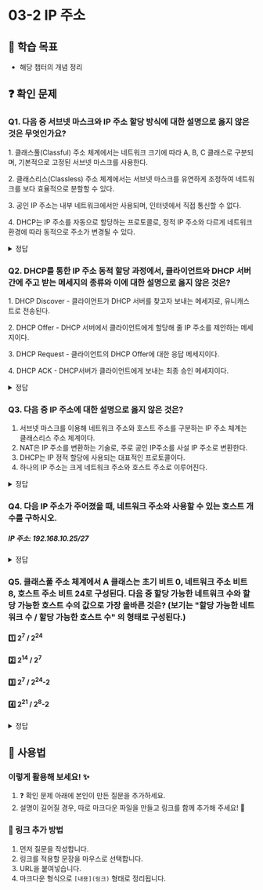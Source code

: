 # 03-2 IP 주소

## 📌 학습 목표
- 해당 챕터의 개념 정리

## ❓ 확인 문제
### Q1. 다음 중 서브넷 마스크와 IP 주소 할당 방식에 대한 설명으로 옳지 않은 것은 무엇인가요?

1️. 클래스풀(Classful) 주소 체계에서는 네트워크 크기에 따라 A, B, C 클래스로 구분되며, 기본적으로 고정된 서브넷 마스크를 사용한다.

2️. 클래스리스(Classless) 주소 체계에서는 서브넷 마스크를 유연하게 조정하여 네트워크를 보다 효율적으로 분할할 수 있다.

3️. 공인 IP 주소는 내부 네트워크에서만 사용되며, 인터넷에서 직접 통신할 수 없다.

4️. DHCP는 IP 주소를 자동으로 할당하는 프로토콜로, 정적 IP 주소와 다르게 네트워크 환경에 따라 동적으로 주소가 변경될 수 있다.

<details>
<summary>정답</summary>

- **3️. 공인 IP 주소는 내부 네트워크에서만 사용되며, 인터넷에서 직접 통신할 수 없다. X**   
  - 공인 IP 주소는 인터넷에서 직접 사용되는 주소이며, 전 세계에서 유일하게 할당됩니다.
  - 사설 IP 주소는 내부 네트워크에서만 사용되며, NAT(Network Address Translation)를 통해 공인 IP로 변환해야 인터넷과 연결될 수 있습니다.

**[해설]**

- **1. 클래스풀(Classful) 주소 체계에서는 네트워크 크기에 따라 A, B, C 클래스로 구분되며, 기본적으로 고정된 서브넷 마스크를 사용한다. **   
  - 클래스 A(대형 네트워크), B(중형 네트워크), C(소형 네트워크)로 나누어지고, 각각 기본 서브넷 마스크를 사용합니다.

- **2. 클래스리스(Classless) 주소 체계에서는 서브넷 마스크를 유연하게 조정하여 네트워크를 보다 효율적으로 분할할 수 있다.  **   
  - CIDR(Classless Inter-Domain Routing) 방식에서는 서브넷 마스크를 자유롭게 설정하여 IP 주소를 효율적으로 할당할 수 있습니다.
  
- **4. DHCP는 IP 주소를 자동으로 할당하는 프로토콜로, 정적 IP 주소와 다르게 네트워크 환경에 따라 동적으로 주소가 변경될 수 있다. **
  - DHCP(Dynamic Host Configuration Protocol)는 네트워크에 접속하는 장치에 IP 주소를 동적으로 부여하며, 일정 시간이 지나면 새로운 IP 주소를 할당받을 수도 있습니다.
---
</details>

### Q2. DHCP를 통한 IP 주소 동적 할당 과정에서, 클라이언트와 DHCP 서버 간에 주고 받는 메세지의 종류와 이에 대한 설명으로 옳지 않은 것은?

1️. DHCP Discover - 클라이언트가 DHCP 서버를 찾고자 보내는 메세지로, 유니캐스트로 전송된다.

2️. DHCP Offer - DHCP 서버에서 클라이언트에게 할당해 줄 IP 주소를 제안하는 메세지이다.

3️. DHCP Request - 클라이언트의 DHCP Offer에 대한 응답 메세지이다. 

4️. DHCP ACK - DHCP서버가 클라이언트에게 보내는 최종 승인 메세지이다.

<details>
<summary>정답</summary>

- **1. DHCP Discover - 클라이언트가 DHCP 서버를 찾고자 보내는 메세지로, 유니캐스트로 전송된다. X**   

**[해설]**
유니캐스트로 전송되는 것이 아니라, 브로드캐스트로 전송됩니다.

---

</details>

### Q3. 다음 중 IP 주소에 대한 설명으로 옳지 않은 것은?

1. 서브넷 마스크를 이용해 네트워크 주소와 호스트 주소를 구분하는 IP 주소 체계는 클래스리스 주소 체계이다.
2. NAT은 IP 주소를 변환하는 기술로, 주로 공인 IP주소를 사설 IP 주소로 변환한다.
3. DHCP는 IP 정적 할당에 사용되는 대표적인 프로토콜이다.
4. 하나의 IP 주소는 크게 네트워크 주소와 호스트 주소로 이루어진다.

<details>
<summary>정답</summary>

③ DHCP는 IP 정적 할당에 사용되는 대표적인 프로토콜이다.


**[해설]**  

1️⃣ 서브넷 마스크를 이용해 네트워크 주소와 호스트 주소를 구분하는 IP 주소 체계는 클래스리스 주소 체계이다. ✅ (O)
- 서브넷 마스크를 활용하여 IP 주소를 유연하게 분할하는 방식은 CIDR(Classless Inter-Domain Routing, 클래스리스 도메인 간 라우팅) 체계이다.
- CIDR 이전에는 A, B, C, D, E 클래스로 정해진 크기의 네트워크 주소를 사용했지만, CIDR에서는 가변 길이 서브넷 마스크(VLSM)를 적용하여 네트워크를 더욱 효율적으로 사용할 수 있다.

2️⃣ NAT은 IP 주소를 변환하는 기술로, 주로 공인 IP주소를 사설 IP 주소로 변환한다. ✅ (O)
- **NAT(Network Address Translation)**는 내부 네트워크에서 사용하는 사설 IP 주소(192.168.x.x, 10.x.x.x, 172.16.x.x~172.31.x.x)를 공인 IP 주소로 변환하여 인터넷에 연결할 수 있도록 하는 기술이다.
- 이는 IPv4 주소 부족 문제를 해결하고, 내부 네트워크의 보안을 강화하는 역할을 한다.

3️⃣ DHCP는 IP 정적 할당에 사용되는 대표적인 프로토콜이다. ❌ (X) 
- DHCP는 동적 할당에 사용된다.
- **DHCP(Dynamic Host Configuration Protocol)**는 IP 주소를 자동으로 할당하는 프로토콜이다.
- 정적 할당(Static IP)은 관리자가 직접 IP를 설정하는 방식이며, DHCP는 동적 할당(Dynamic IP)을 담당하여 네트워크 내 클라이언트 장치가 자동으로 IP 주소를 할당받을 수 있도록 한다.
- DHCP를 사용하면 IP 충돌 방지 및 관리 자동화가 가능하다.

4️⃣ 하나의 IP 주소는 크게 네트워크 주소와 호스트 주소로 이루어진다. ✅ (O)
- IP 주소는 **네트워크 주소(Network ID)와 호스트 주소(Host ID)**로 나뉜다.
- 네트워크 주소는 같은 네트워크 내의 장치들이 공유하는 부분,
- 호스트 주소는 해당 네트워크 내에서 특정 장치를 구별하는 부분이다.
- 서브넷 마스크를 통해 네트워크와 호스트 주소를 구분할 수 있다.

---

</details>

### Q4. 다음 IP 주소가 주어졌을 때, 네트워크 주소와 사용할 수 있는 호스트 개수를 구하시오.

##### IP 주소: 192.168.10.25/27

<details>
<summary>정답</summary>

- **네트워크 주소: 192.168.10.0**
- **호스트 개수: 2⁵ - 2 = 30개**
---

**[해설]**

**1) 서브넷 마스크 계산**

- /27 -> 네트워크 영역 : 27비트, 호스트 영역 : 5비트
- 서브넷 마스크 : 11111111.11111111.11111111.11100000 (255.255.255.224)

**2) 네트워크 주소 계산**

- 네트워크 주소 : IP 주소와 서브넷 마스크를 비트 AND 연산한 결과
```markdown
    11000000.10101000.00001010.00011001 (192.168.10.25)
AND
    11111111.11111111.11111111.11100000 (255.255.255.224)
------------------------------------
    11000000.10101000.00001010.00000000 (192.168.10.0)
  ```
- 네트워크 주소 : **192.168.10.0**

**3) 사용할 수 있는 호스트 개수**

- 호스트 영역이 5비트 이므로 2^5-2 = **30개** 사용 가능
<br>(네트워크 주소(192.168.10.0)와 브로드캐스트 주소(192.168.10.31) 제외)


</details>

### Q5. 클래스풀 주소 체계에서 A 클래스는 초기 비트 0, 네트워크 주소 비트 8, 호스트 주소 비트 24로 구성된다. 다음 중 할당 가능한 네트워크 수와 할당 가능한 호스트 수의 값으로 가장 올바른 것은? (보기는 "할당 가능한 네트워크 수 / 할당 가능한 호스트 수" 의 형태로 구성된다.)

#### 1️⃣ 2<sup>7</sup> / 2<sup>24</sup>

#### 2️⃣ 2<sup>14</sup> / 2<sup>7</sup>

#### 3️⃣ 2<sup>7</sup> / 2<sup>24</sup>-2

#### 4️⃣ 2<sup>21</sup> / 2<sup>8</sup>-2

<details>
<summary>정답</summary>

#### 3️⃣ 2<sup>7</sup> / 2<sup>24</sup>-2
- 네트워크 주소는 비트 0으로 시작되고 나머지 7개 비트에 값이 할당되므로 2<sup>7</sup>개가 존재할 수 있습니다.
- 호스트 주소는 24개 비트에 값이 할당되나, 호스트 주소가 전부 0인 IP 주소와 호스트 주소가 전부 1인 IP 주소는 특정 호스트를 지칭하는 IP 주소로 활용할 수 없으므로 실제로 2<sup>24</sup>-2개 만큼 할당 가능합니다.

---

</details>


## 📝 사용법  
### 이렇게 활용해 보세요! ✨  
1. ❓ 확인 문제 아래에 본인이 만든 질문을 추가하세요.  
2. 설명이 길어질 경우, 따로 마크다운 파일을 만들고 링크를 함께 추가해 주세요! 🔗  

### 🔗 링크 추가 방법  
1. 먼저 질문을 작성합니다.  
2. 링크를 적용할 문장을 마우스로 선택합니다.  
3. URL을 붙여넣습니다.  
4. 마크다운 형식으로 `[내용](링크)` 형태로 정리됩니다.  
